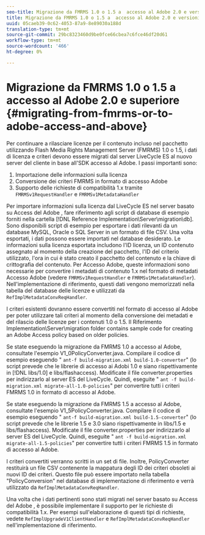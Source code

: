 ```yaml
---
seo-title: Migrazione da FMRMS 1.0 o 1.5 a  accesso al Adobe 2.0 e versioni successive
title: Migrazione da FMRMS 1.0 o 1.5 a  accesso al Adobe 2.0 e versioni successive
uuid: 05caeb39-0c62-4053-87a9-8e89030a188d
translation-type: tm+mt
source-git-commit: 29bc8323460d9be0fce66cbea7c6fce46df20d61
workflow-type: tm+mt
source-wordcount: '466'
ht-degree: 0%

---
```



# Migrazione da FMRMS 1.0 o 1.5 a  accesso al Adobe 2.0 e superiore {#migrating-from-fmrms-or-to-adobe-access-and-above}

Per continuare a rilasciare licenze per il contenuto incluso nel pacchetto utilizzando Flash Media Rights Management Server (FMRMS) 1.0 o 1.5, i dati di licenza e criteri devono essere migrati dal server LiveCycle ES al nuovo server del cliente in base all&#39;SDK  accesso al Adobe. I passi importanti sono:

1. Importazione delle informazioni sulla licenza
1. Conversione dei criteri FMRMS in formato di accesso  Adobe
1. Supporto delle richieste di compatibilità 1.x tramite `FMRMSv1RequestHandler` e `FMRMSv1MetadataHandler`

Per importare informazioni sulla licenza dal LiveCycle ES nel server basato su Access del Adobe , fare riferimento agli script di database di esempio forniti nella cartella [!DNL Reference Implementation\Server\migration\db]. Sono disponibili script di esempio per esportare i dati rilevanti da un database MySQL,  Oracle o SQL Server in un formato di file CSV. Una volta esportati, i dati possono essere importati nel database desiderato. Le informazioni sulla licenza esportata includono l&#39;ID licenza, un ID contenuto assegnato al momento della creazione del pacchetto, l&#39;ID del criterio utilizzato, l&#39;ora in cui è stato creato il pacchetto del contenuto e la chiave di crittografia del contenuto. Per  Accesso Adobe, queste informazioni sono necessarie per convertire i metadati di contenuto 1.x nel formato di metadati Accesso Adobe  (vedere `FMRMSv1RequestHandler` e `FMRMSv1MetadataHandler`). Nell&#39;implementazione di riferimento, questi dati vengono memorizzati nella tabella del database delle licenze e utilizzati da `RefImplMetadataConvReqHandler`.

I criteri esistenti dovranno essere convertiti nel formato di accesso al Adobe  per poter utilizzare tali criteri al momento della conversione dei metadati e del rilascio delle licenze per i contenuti 1.0 o 1.5. Il Riferimento Implementation\Server\migration folder contains sample code for creating an Adobe Access policy based on older policies.

Se state eseguendo la migrazione da FMRMS 1.0 a  accesso al Adobe, consultate l&#39;esempio V1_0PolicyConverter.java. Compilare il codice di esempio eseguendo &quot; `ant-f build-migration.xml build-1.0-converter`&quot; (lo script prevede che le librerie di accesso ai Adobi 1.0 e  siano rispettivamente in [!DNL libs/1.0] e libs/flashaccess). Modificate il file converter.properties per indirizzarlo al server ES del LiveCycle. Quindi, eseguite &quot; `ant -f build-migration.xml migrate-all-1.0-policies`&quot; per convertire tutti i criteri FMRMS 1.0 in  formato di accesso al Adobe.

Se state eseguendo la migrazione da FMRMS 1.5 a  accesso al Adobe, consultate l&#39;esempio V1_5PolicyConverter.java. Compilare il codice di esempio eseguendo &quot; `ant-f build-migration.xml build-1.5-converter`&quot; (lo script prevede che le librerie 1.5 e 3.0 siano rispettivamente in libs/1.5 e libs/flashaccess). Modificate il file converter.properties per indirizzarlo al server ES del LiveCycle. Quindi, eseguite &quot; `ant -f build-migration.xml migrate-all-1.5-policies`&quot; per convertire tutti i criteri FMRMS 1.5 in  formato di accesso al Adobe.

I criteri convertiti verranno scritti in un set di file. Inoltre, PolicyConverter restituirà un file CSV contenente la mappatura degli ID dei criteri obsoleti ai nuovi ID dei criteri. Questo file può essere importato nella tabella &quot;PolicyConversion&quot; nel database di implementazione di riferimento e verrà utilizzato da `RefImplMetadataConvReqHandler`.

Una volta che i dati pertinenti sono stati migrati nel server basato su Access del Adobe , è possibile implementare il supporto per le richieste di compatibilità 1.x. Per esempi sull&#39;elaborazione di questi tipi di richieste, vedete `RefImplUpgradeV1ClientHandler` e `RefImplMetadataConvReqHandler` nell&#39;implementazione di riferimento.
